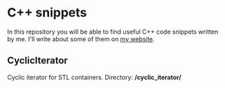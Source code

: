 C++ snippets
============

In this repository you will be able to find useful C++ code snippets written by me. I'll write about some of them on [my website](http://kacperkolodziej.com/articles/tag/cppsnippets "C++ snippets tag").

CyclicIterator
--------------

Cyclic iterator for STL containers.
Directory: **/cyclic_iterator/**
